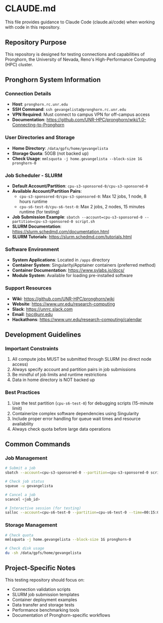 # CLAUDE.md

This file provides guidance to Claude Code (claude.ai/code) when working with code in this repository.

## Repository Purpose

This repository is designed for testing connections and capabilities of Pronghorn, the University of Nevada, Reno's High-Performance Computing (HPC) cluster.

## Pronghorn System Information

### Connection Details
- **Host**: `pronghorn.rc.unr.edu`
- **SSH Command**: `ssh gevangelista@pronghorn.rc.unr.edu`
- **VPN Required**: Must connect to campus VPN for off-campus access
- **Documentation**: https://github.com/UNR-HPC/pronghorn/wiki/1.0-Connecting-to-Pronghorn

### User Directories and Storage
- **Home Directory**: `/data/gpfs/home/gevangelista`
- **Storage Quota**: 50GB (not backed up)
- **Check Usage**: `mmlsquota -j home.gevangelista --block-size 1G pronghorn-0`

### Job Scheduler - SLURM
- **Default Account/Partition**: `cpu-s3-sponsored-0/cpu-s3-sponsored-0`
- **Available Account/Partition Pairs**:
  - `cpu-s3-sponsored-0/cpu-s3-sponsored-0`: Max 12 jobs, 1 node, 8 hours runtime
  - `cpu-s6-test-0/cpu-s6-test-0`: Max 2 jobs, 2 nodes, 15 minutes runtime (for testing)
- **Job Submission Example**: `sbatch --account=cpu-s3-sponsored-0 --partition=cpu-s3-sponsored-0 script.sh`
- **SLURM Documentation**: https://slurm.schedmd.com/documentation.html
- **SLURM Tutorials**: https://slurm.schedmd.com/tutorials.html

### Software Environment
- **System Applications**: Located in `/apps` directory
- **Container System**: Singularity/Apptainer containers (preferred method)
- **Container Documentation**: https://www.sylabs.io/docs/
- **Module System**: Available for loading pre-installed software

### Support Resources
- **Wiki**: https://github.com/UNR-HPC/pronghorn/wiki
- **Website**: https://www.unr.edu/research-computing
- **Slack**: https://unrrc.slack.com
- **Email**: hpc@unr.edu
- **Hackathons**: https://www.unr.edu/research-computing/calendar

## Development Guidelines

### Important Constraints
1. All compute jobs MUST be submitted through SLURM (no direct node access)
2. Always specify account and partition pairs in job submissions
3. Be mindful of job limits and runtime restrictions
4. Data in home directory is NOT backed up

### Best Practices
1. Use the test partition (`cpu-s6-test-0`) for debugging scripts (15-minute limit)
2. Containerize complex software dependencies using Singularity
3. Include proper error handling for queue wait times and resource availability
4. Always check quota before large data operations

## Common Commands

### Job Management
```bash
# Submit a job
sbatch --account=cpu-s3-sponsored-0 --partition=cpu-s3-sponsored-0 script.sh

# Check job status
squeue -u gevangelista

# Cancel a job
scancel <job_id>

# Interactive session (for testing)
salloc --account=cpu-s6-test-0 --partition=cpu-s6-test-0 --time=00:15:00
```

### Storage Management
```bash
# Check quota
mmlsquota -j home.gevangelista --block-size 1G pronghorn-0

# Check disk usage
du -sh /data/gpfs/home/gevangelista
```

## Project-Specific Notes

This testing repository should focus on:
- Connection validation scripts
- SLURM job submission templates
- Container deployment examples
- Data transfer and storage tests
- Performance benchmarking tools
- Documentation of Pronghorn-specific workflows